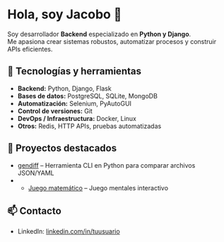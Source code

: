 # Hola, soy Jacobo 👋

Soy desarrollador **Backend** especializado en **Python y Django**.  
Me apasiona crear sistemas robustos, automatizar procesos y construir APIs eficientes.

## 🔧 Tecnologías y herramientas
- **Backend:** Python, Django, Flask  
- **Bases de datos:** PostgreSQL, SQLite, MongoDB  
- **Automatización:** Selenium, PyAutoGUI  
- **Control de versiones:** Git  
- **DevOps / Infraestructura:** Docker, Linux  
- **Otros:** Redis, HTTP APIs, pruebas automatizadas  

## 📂 Proyectos destacados
- [gendiff](https://github.com/tuusuario/gendiff) – Herramienta CLI en Python para comparar archivos JSON/YAML
- - [Juego matemático](https://github.com/Jacjaram/python-project-140) – Juego mentales interactivo 

## 📫 Contacto
- LinkedIn: [linkedin.com/in/tuusuario](https://linkedin.com/in/tuusuario)
